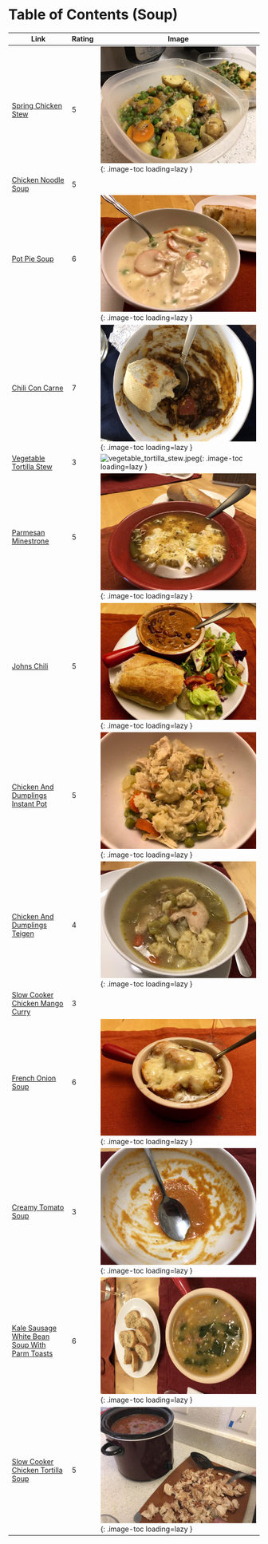# Table of Contents (Soup)

| Link | Rating | Image |
| -- | -- | -- |
| [Spring Chicken Stew](../spring_chicken_stew) | 5 | ![spring_chicken_stew.jpeg](./spring_chicken_stew.jpeg){: .image-toc loading=lazy } |
| [Chicken Noodle Soup](../chicken_noodle_soup) | 5 | <!-- TODO: Capture image --> |
| [Pot Pie Soup](../pot_pie_soup) | 6 | ![pot_pie_soup.jpeg](./pot_pie_soup.jpeg){: .image-toc loading=lazy } |
| [Chili Con Carne](../chili_con_carne) | 7 | ![chili_con_carne.jpeg](./chili_con_carne.jpeg){: .image-toc loading=lazy } |
| [Vegetable Tortilla Stew](../vegetable_tortilla_stew) | 3 | ![vegetable_tortilla_stew.jpeg](./vegetable_tortilla_stew.jpeg){: .image-toc loading=lazy } |
| [Parmesan Minestrone](../parmesan_minestrone) | 5 | ![parmesan_minestrone.jpeg](./parmesan_minestrone.jpeg){: .image-toc loading=lazy } |
| [Johns Chili](../johns_chili) | 5 | ![johns_chili.jpeg](./johns_chili.jpeg){: .image-toc loading=lazy } |
| [Chicken And Dumplings Instant Pot](../chicken_and_dumplings_instant_pot) | 5 | ![chicken_and_dumplings_instant_pot.jpeg](./chicken_and_dumplings_instant_pot.jpeg){: .image-toc loading=lazy } |
| [Chicken And Dumplings Teigen](../chicken_and_dumplings_teigen) | 4 | ![chicken_and_dumplings_teigen.jpeg](./chicken_and_dumplings_teigen.jpeg){: .image-toc loading=lazy } |
| [Slow Cooker Chicken Mango Curry](../slow_cooker_chicken_mango_curry) | 3 | <!-- TODO: Capture image --> |
| [French Onion Soup](../french_onion_soup) | 6 | ![french_onion_soup.jpeg](./french_onion_soup.jpeg){: .image-toc loading=lazy } |
| [Creamy Tomato Soup](../creamy_tomato_soup) | 3 | ![creamy_tomato_soup.jpeg](./creamy_tomato_soup.jpeg){: .image-toc loading=lazy } |
| [Kale Sausage White Bean Soup With Parm Toasts](../kale_sausage_white_bean_soup_with_parm_toasts) | 6 | ![kale_sausage_white_bean_soup_with_parm_toasts.jpeg](./kale_sausage_white_bean_soup_with_parm_toasts.jpeg){: .image-toc loading=lazy } |
| [Slow Cooker Chicken Tortilla Soup](../slow_cooker_chicken_tortilla_soup) | 5 | ![slow_cooker_chicken_tortilla_soup.jpg](./slow_cooker_chicken_tortilla_soup.jpg){: .image-toc loading=lazy } |
